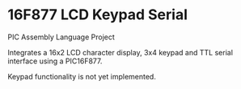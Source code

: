 16F877 LCD Keypad Serial
========================

PIC Assembly Language Project

Integrates a 16x2 LCD character display, 3x4 keypad and TTL serial interface using a PIC16F877.

Keypad functionality is not yet implemented.